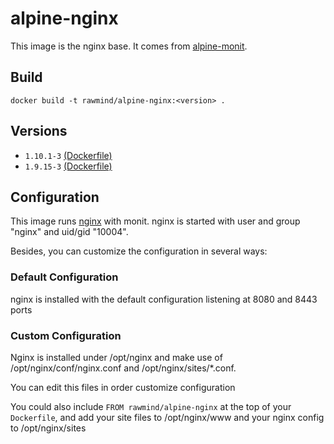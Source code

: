 alpine-nginx
=============

This image is the nginx base. It comes from [alpine-monit][alpine-monit].

## Build

```
docker build -t rawmind/alpine-nginx:<version> .
```

## Versions

- `1.10.1-3` [(Dockerfile)](https://github.com/rawmind0/alpine-nginx/blob/1.10.1-3/Dockerfile)
- `1.9.15-3` [(Dockerfile)](https://github.com/rawmind0/alpine-nginx/blob/1.9.15-3/Dockerfile)


## Configuration

This image runs [nginx][nginx] with monit. nginx is started with user and group "nginx" and uid/gid "10004".

Besides, you can customize the configuration in several ways:

### Default Configuration

nginx is installed with the default configuration listening at 8080 and 8443 ports


### Custom Configuration

Nginx is installed under /opt/nginx and make use of /opt/nginx/conf/nginx.conf and /opt/nginx/sites/*.conf.

You can edit this files in order customize configuration

You could also include `FROM rawmind/alpine-nginx` at the top of your `Dockerfile`, and add your site files to /opt/nginx/www and your nginx config to /opt/nginx/sites



[alpine-monit]: https://github.com/rawmind0/alpine-monit/
[nginx]: http://nginx.org/

